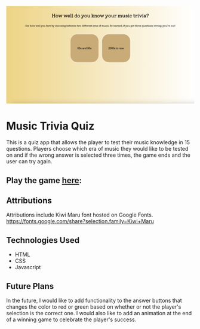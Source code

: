 
![quiz game screenshot](images/quiz-game-screenshot.png)

# Music Trivia Quiz
This is a quiz app that allows the player to test their music knowledge in 15 questions. Players choose which era of music they would like to be tested on and if the wrong answer is selected three times, the game ends and the user can try again. 



## Play the game [here][quiz]: 

[quiz]: https://celisawalker.github.io/music-quiz-game-project/

## Attributions
Attributions include Kiwi Maru font hosted on Google Fonts. https://fonts.google.com/share?selection.family=Kiwi+Maru

## Technologies Used
* HTML
* CSS
* Javascript


## Future Plans 
In the future, I would like to add functionality to the answer buttons that changes the color to red or green based on whether or not the player's selection is the correct one. I would also like to add an animation at the end of a winning game to celebrate the player's success. 